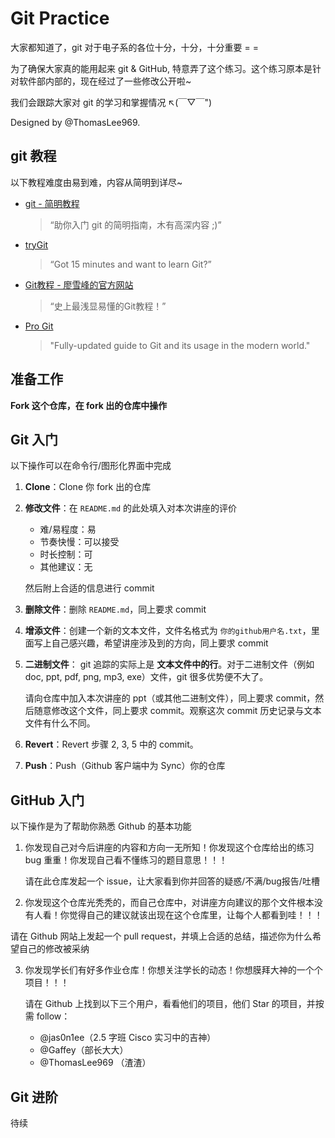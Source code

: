 ﻿# Git Practice

大家都知道了，git 对于电子系的各位十分，十分，十分重要 = =

为了确保大家真的能用起来 git & GitHub, 特意弄了这个练习。这个练习原本是针对软件部内部的，现在经过了一些修改公开啦~

我们会跟踪大家对 git 的学习和掌握情况 ↖(￣▽￣")

Designed by @ThomasLee969.

## git 教程

以下教程难度由易到难，内容从简明到详尽~

- [git - 简明教程](http://rogerdudler.github.io/git-guide/index.zh.html)
    > “助你入门 git 的简明指南，木有高深内容 ;)”

- [tryGit](https://try.github.io)
    > “Got 15 minutes and want to learn Git?”

- [Git教程 - 廖雪峰的官方网站](http://www.liaoxuefeng.com/wiki/0013739516305929606dd18361248578c67b8067c8c017b000)
    > “史上最浅显易懂的Git教程！”

- [Pro Git](http://git-scm.com/book/zh/v2)
    > "Fully-updated guide to Git and its usage in the modern world."

## 准备工作

**Fork 这个仓库，在 fork 出的仓库中操作**

## Git 入门

以下操作可以在命令行/图形化界面中完成

1. **Clone**：Clone 你 fork 出的仓库
2. **修改文件**：在 `README.md` 的此处填入对本次讲座的评价

    - 难/易程度：易
    - 节奏快慢：可以接受
    - 时长控制：可
    - 其他建议：无

   然后附上合适的信息进行 commit
3. **删除文件**：删除 `README.md`，同上要求 commit
4. **增添文件**：创建一个新的文本文件，文件名格式为 `你的github用户名.txt`，里面写上自己感兴趣，希望讲座涉及到的方向，同上要求 commit
5. **二进制文件**：
    git 追踪的实际上是 **文本文件中的行**。对于二进制文件（例如 doc, ppt, pdf, png, mp3, exe）文件，git 很多优势便不大了。

    请向仓库中加入本次讲座的 ppt（或其他二进制文件），同上要求 commit，然后随意修改这个文件，同上要求 commit。观察这次 commit 历史记录与文本文件有什么不同。
6. **Revert**：Revert 步骤 2, 3, 5 中的 commit。
7. **Push**：Push（Github 客户端中为 Sync）你的仓库

## GitHub 入门

以下操作是为了帮助你熟悉 Github 的基本功能

1. 你发现自己对今后讲座的内容和方向一无所知！你发现这个仓库给出的练习 bug 重重！你发现自己看不懂练习的题目意思！！！

   请在此仓库发起一个 issue，让大家看到你并回答的疑惑/不满/bug报告/吐槽

2. 你发现这个仓库光秃秃的，而自己仓库中，对讲座方向建议的那个文件根本没有人看！你觉得自己的建议就该出现在这个仓库里，让每个人都看到哇！！！

  请在 Github 网站上发起一个 pull request，并填上合适的总结，描述你为什么希望自己的修改被采纳

3. 你发现学长们有好多作业仓库！你想关注学长的动态！你想膜拜大神的一个个项目！！！

   请在 Github 上找到以下三个用户，看看他们的项目，他们 Star 的项目，并按需 follow：
   - @jas0n1ee（2.5 字班 Cisco 实习中的吉神）
   - @Gaffey（部长大大）
   - @ThomasLee969 （渣渣）

## Git 进阶

待续
